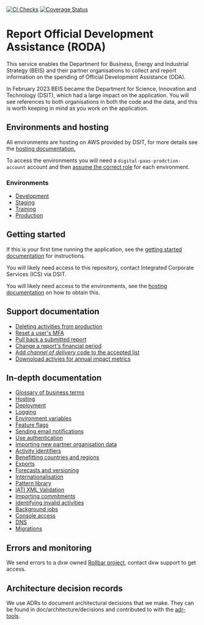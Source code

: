 [![CI Checks](https://github.com/UKGovernmentBEIS/beis-report-official-development-assistance/actions/workflows/ci_checks.yml/badge.svg?branch=develop)](https://github.com/UKGovernmentBEIS/beis-report-official-development-assistance/actions/workflows/ci_checks.yml)
[![Coverage Status](https://coveralls.io/repos/github/UKGovernmentBEIS/beis-report-official-development-assistance/badge.svg?branch=develop)](https://coveralls.io/github/UKGovernmentBEIS/beis-report-official-development-assistance?branch=develop)

# Report Official Development Assistance (RODA)

This service enables the Department for Business, Energy and Industrial Strategy
(BEIS) and their partner organisations to collect and report information on the
spending of Official Development Assistance (ODA).

In February 2023 BEIS became the Department for Science, Innovation and
Technology (DSIT), which had a large impact on the application. You will
see references to both organisations in both the code and the data, and this is
worth keeping in mind as you work on the application.

## Environments and hosting
All environments are hosting on AWS provided by DSIT, for more details see the
[hosting documentation.](/doc/hosting.md)

To access the environments you will need a `digital-paas-prodction-account`
account and then [assume the correct role](/doc/hosting.md#assuming-roles) for
each environment.

### Environments

- [Development](https://dev.report-official-development-assistance.service.gov.uk)
- [Staging](https://staging.report-official-development-assistance.service.gov.uk)
- [Training](https://training.report-official-development-assistance.service.gov.uk)
- [Production](https://www.report-official-development-assistance.service.gov.uk)

## Getting started

If this is your first time running the application, see the [getting started
documentation](/doc/getting-started.md) for instructions.

You will likely need access to this repository, contact Integrated Corporate
Services (ICS) via DSIT.

You will likely need access to the environments, see the [hosting
documentation](/doc/hosting.md) on how to obtain this.

## Support documentation

- [Deleting activities from
  production](/doc/support/deleting-activities-production.md)
- [Reset a user's MFA](/doc/support/reset_mfa.md)
- [Pull back a submitted report](/doc/support/pull_back_submitted_report.md)
- [Change a report's financial period](/doc/support/change_financial_period.md)
- [Add _channel of delivery_ code to the accepted
  list](/doc/support/add_accepted_channel_of_delivery_code.md) 
- [Downoload activies for annual impact
  metrics](/doc/support/download_activities_for_annual_impact_metrics.md)

## In-depth documentation

- [Glossary of business terms](/doc/glossary.md)
- [Hosting](/doc/hosting.md)
- [Deployment](/doc/deployment-process.md)
- [Logging](/doc/logging.md)
- [Environment variables](/doc/environment-variables.md)
- [Feature flags](/doc/feature-flags.md)
- [Sending email notifications](/doc/email-notifications.md)
- [Use authentication](/doc/authentication.md)
- [Importing new partner organisation
  data](/doc/importing-new-partner-organisation-data.md)
- [Activity identifiers](/doc/activity-identifiers.md)
- [Benefitting countries and regions](/doc/benefitting_countries_and_regions.md)
- [Exports](/doc/exports.md)
- [Forecasts and versioning](/doc/forecasts-and-versioning.md)
- [Internationalisation](/doc/i18n.md)
- [Pattern library](/doc/patterns.md)
- [IATI XML Validation](/doc/xml-validation.md)
- [Importing commitments](/doc/import-commitments.md)
- [Identifying invalid activities](/doc/utilities.md)
- [Background jobs](/doc/background-jobs.md)
- [Console access](/doc/console-access.md)
- [DNS](/doc/dns.md)
- [Migrations](/doc/migrations.md)

## Errors and monitoring

We send errors to a dxw owned [Rollbar
project](https://rollbar.com/dxw/dsit-roda/), contact dxw support to get access.

## Architecture decision records

We use ADRs to document architectural decisions that we make. They can be found
in doc/architecture/decisions and contributed to with the
[adr-tools](https://github.com/npryce/adr-tools).

